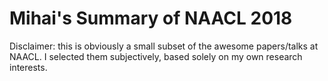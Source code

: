 # Mihai's Summary of NAACL 2018

Disclaimer: this is obviously a small subset of the awesome papers/talks at NAACL. I selected them subjectively, based solely on my own research interests. 



